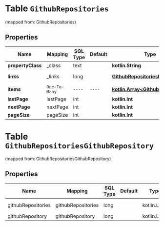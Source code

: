 
# Table `GithubRepositories`
(mapped from: GithubRepositories)

## Properties
Name | Mapping | SQL Type | Default | Type | Description | Notes
---- | ------- | -------- | ------- | ---- | ----------- | -----
**propertyClass** | _class | text |  | **kotlin.String** |  |  [optional]
**links** | _links | long |  | [**GithubRepositorieslinks**](GithubRepositorieslinks.md) |  |  [optional] [foreignkey]
**items** | `One-To-Many` | `----` | `----`  | [**kotlin.Array&lt;GithubRepository&gt;**](GithubRepository.md) |  |  [optional]
**lastPage** | lastPage | int |  | **kotlin.Int** |  |  [optional]
**nextPage** | nextPage | int |  | **kotlin.Int** |  |  [optional]
**pageSize** | pageSize | int |  | **kotlin.Int** |  |  [optional]




# **Table `GithubRepositoriesGithubRepository`**
(mapped from: GithubRepositoriesGithubRepository)

## Properties
Name | Mapping | SQL Type | Default | Type | Description | Notes
---- | ------- | -------- | ------- | ---- | ----------- | -----
githubRepositories | githubRepositories | long | | kotlin.Long | Primary Key | *one*
githubRepository | githubRepository | long | | kotlin.Long | Foreign Key | *many*






